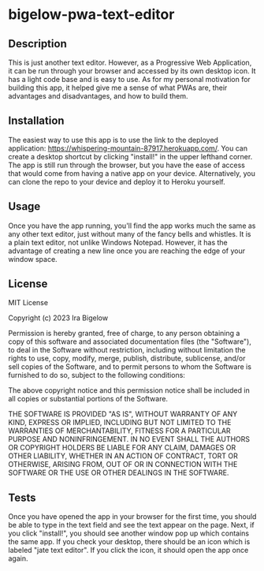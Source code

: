 # bigelow-pwa-text-editor

## Description

This is just another text editor. However, as a Progressive Web Application, it can be run through your browser and accessed by its own desktop icon. It has a light code base and is easy to use. As for my personal motivation for building this app, it helped give me a sense of what PWAs are, their advantages and disadvantages, and how to build them. 

## Installation

The easiest way to use this app is to use the link to the deployed application: https://whispering-mountain-87917.herokuapp.com/. You can create a desktop shortcut by clicking "install!" in the upper lefthand corner. The app is still run through the browser, but you have the ease of access that would come from having a native app on your device. Alternatively, you can clone the repo to your device and deploy it to Heroku yourself. 

## Usage

Once you have the app running, you'll find the app works much the same as any other text editor, just without many of the fancy bells and whistles. It is a plain text editor, not unlike Windows Notepad. However, it has the advantage of creating a new line once you are reaching the edge of your window space. 

## License

MIT License

Copyright (c) 2023 Ira Bigelow

Permission is hereby granted, free of charge, to any person obtaining a copy
of this software and associated documentation files (the "Software"), to deal
in the Software without restriction, including without limitation the rights
to use, copy, modify, merge, publish, distribute, sublicense, and/or sell
copies of the Software, and to permit persons to whom the Software is
furnished to do so, subject to the following conditions:

The above copyright notice and this permission notice shall be included in all
copies or substantial portions of the Software.

THE SOFTWARE IS PROVIDED "AS IS", WITHOUT WARRANTY OF ANY KIND, EXPRESS OR
IMPLIED, INCLUDING BUT NOT LIMITED TO THE WARRANTIES OF MERCHANTABILITY,
FITNESS FOR A PARTICULAR PURPOSE AND NONINFRINGEMENT. IN NO EVENT SHALL THE
AUTHORS OR COPYRIGHT HOLDERS BE LIABLE FOR ANY CLAIM, DAMAGES OR OTHER
LIABILITY, WHETHER IN AN ACTION OF CONTRACT, TORT OR OTHERWISE, ARISING FROM,
OUT OF OR IN CONNECTION WITH THE SOFTWARE OR THE USE OR OTHER DEALINGS IN THE
SOFTWARE.

## Tests

Once you have opened the app in your browser for the first time, you should be able to type in the text field and see the text appear on the page. Next, if you click "install!", you should see another window pop up which contains the same app. If you check your desktop, there should be an icon which is labeled "jate text editor". If you click the icon, it should open the app once again. 
